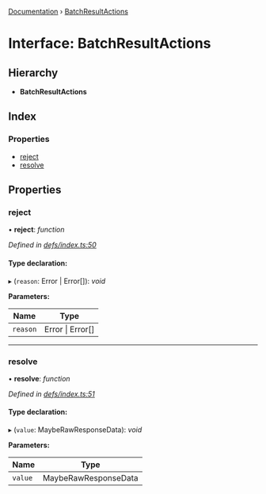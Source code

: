 [Documentation](../README.md) › [BatchResultActions](batchresultactions.md)

# Interface: BatchResultActions

## Hierarchy

* **BatchResultActions**

## Index

### Properties

* [reject](batchresultactions.md#reject)
* [resolve](batchresultactions.md#resolve)

## Properties

###  reject

• **reject**: *function*

*Defined in [defs/index.ts:50](https://github.com/badbatch/graphql-box/blob/72f1952/packages/fetch-manager/src/defs/index.ts#L50)*

#### Type declaration:

▸ (`reason`: Error | Error[]): *void*

**Parameters:**

Name | Type |
------ | ------ |
`reason` | Error &#124; Error[] |

___

###  resolve

• **resolve**: *function*

*Defined in [defs/index.ts:51](https://github.com/badbatch/graphql-box/blob/72f1952/packages/fetch-manager/src/defs/index.ts#L51)*

#### Type declaration:

▸ (`value`: MaybeRawResponseData): *void*

**Parameters:**

Name | Type |
------ | ------ |
`value` | MaybeRawResponseData |
